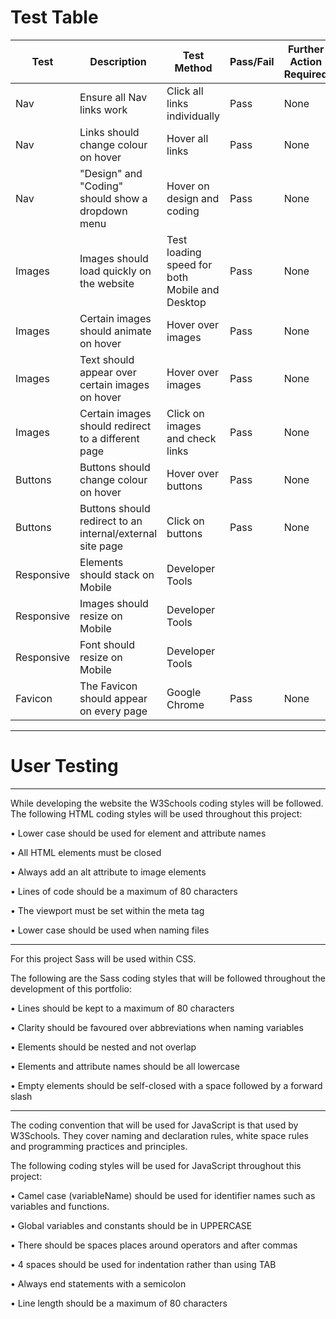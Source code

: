 # Test Table


|Test | Description | Test Method | Pass/Fail | Further Action Required
|-----|-------------|-------------|-----------|-------------------------
| Nav | Ensure all Nav links work | Click all links individually | Pass | None
| Nav | Links should change colour on hover | Hover all links | Pass | None
| Nav | "Design" and "Coding" should show a dropdown menu | Hover on design and coding | Pass | None 
| Images | Images should load quickly on the website | Test loading speed for both Mobile and Desktop | Pass | None 
| Images | Certain images should animate on hover | Hover over images | Pass | None
| Images | Text should appear over certain images on hover | Hover over images | Pass | None
| Images | Certain images should redirect to a different page | Click on images and check links | Pass | None 
| Buttons | Buttons should change colour on hover | Hover over buttons | Pass | None
| Buttons | Buttons should redirect to an internal/external site page | Click on buttons | Pass | None
| Responsive | Elements should stack on Mobile | Developer Tools | |
| Responsive | Images should resize on Mobile | Developer Tools | |
| Responsive | Font should resize on Mobile | Developer Tools | |
| Favicon | The Favicon should appear on every page | Google Chrome | Pass | None


---------------------------------------------
# User Testing



---------------------------------------------

While developing the website the W3Schools coding styles will be followed. The following HTML coding styles will be used throughout this project:

•	Lower case should be used for element and attribute names

•	All HTML elements must be closed

•	Always add an alt attribute to image elements

•	Lines of code should be a maximum of 80 characters

•	The viewport must be set within the meta tag

•	Lower case should be used when naming files

--------------------------

For this project Sass will be used within CSS.

The following are the Sass coding styles that will be followed throughout the development of this portfolio:

•	Lines should be kept to a maximum of 80 characters

•	Clarity should be favoured over abbreviations when naming variables

•	Elements should be nested and not overlap

•	Elements and attribute names should be all lowercase

•	Empty elements should be self-closed with a space followed by a forward slash

---------------------

The coding convention that will be used for JavaScript is that used by W3Schools. They cover naming and declaration rules, white space rules and programming practices and principles.

The following coding styles will be used for JavaScript throughout this project:

•	Camel case (variableName) should be used for identifier names such as variables and functions.

•	Global variables and constants should be in UPPERCASE

•	There should be spaces places around operators and after commas

•	4 spaces should be used for indentation rather than using TAB

•	Always end statements with a semicolon

•	Line length should be a maximum of 80 characters

